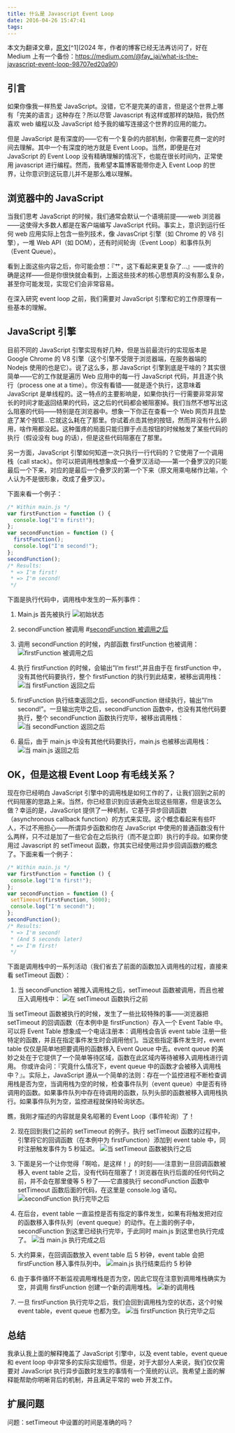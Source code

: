 ```yaml
---
title: 什么是 Javascript Event Loop
date: 2016-04-26 15:47:41
tags:
---
```

本文为翻译文章，[原文](https://altitudelabs.com/blog/what-is-the-javascript-event-loop/)[^1](2024 年，作者的博客已经无法再访问了，好在 Medium 上有一个备份：https://medium.com/@fay_jai/what-is-the-javascript-event-loop-98707ed20a90)

## 引言
如果你像我一样热爱 JavaScript。没错，它不是完美的语言，但是这个世界上哪有「完美的语言」这种存在？所以尽管 Javascript 有这样或那样的缺陷，我仍然喜欢 web 编程以及 JavaScript 给予我的编写连接这个世界的应用的能力。

但是 JavaScript 是有深度的——它有一个复杂的内部机制，你需要花费一定的时间去理解。其中一个有深度的地方就是 Event Loop。当然，即便是在对 JavaScript 的 Event Loop 没有精确理解的情况下，也能在很长时间内，正常使用 javascript 进行编程。然而，我希望本篇博客能带你走入 Event Loop 的世界，让你意识到这玩意儿并不是那么难以理解。

## 浏览器中的 JavaScript
当我们思考 JavaScript 的时候，我们通常会默认一个语境前提——web 浏览器——这使得大多数人都是在客户端编写 JavaScript 代码。事实上，意识到运行任何 web 应用实际上包含一些列技术，像 JavasCript 引擎（如 Chrome 的 V8 引擎），一堆 Web API（如 DOM），还有时间轮询（Event Loop）和事件队列（Event Queue）。

看到上面这些内容之后，你可能会想：『艹，这下看起来更复杂了…』——或许的确是这样——但是你很快就会看到，上面这些技术的核心思想真的没有那么复杂，甚至你可能发现，实现它们会非常容易。

在深入研究 event loop 之前，我们需要对 JavaScript 引擎和它的工作原理有一些基本的理解。

## JavaScript 引擎
目前不同的 JavaScript 引擎实现有好几种，但是当前最流行的实现版本是 Google Chrome 的 V8 引擎（这个引擎不受限于浏览器端，在服务器端的 Nodejs 使用的也是它）。说了这么多，那 JavaScript 引擎到底是干啥的？其实很简单——它的工作就是遍历 Web 应用中的每一行 JavaScript 代码，并且逐个执行（process one at a time）。你没有看错——就是逐个执行，这意味着 JavaScript 是单线程的。这一特点的主要影响是，如果你执行一行需要非常非常长的时间才能返回结果的代码，这之后的代码都会被阻塞掉。我们当然不想写出这么阻塞的代码——特别是在浏览器中。想象一下你正在查看一个 Web 网页并且垫底了某个按钮…它就这么耗在了那里。你试着点击其他的按钮，然而并没有什么卵用，啥作用都没起。这种蛋疼的局面只能归罪于点击按钮的时候触发了某些代码的执行（假设没有 bug 的话），但是这些代码阻塞在了那里。

另一方面，JavaScript 引擎如何知道一次只执行一行代码的？它使用了一个调用栈（call stack）。你可以把调用栈想象成一个叠罗汉活动——第一个叠罗汉的只能最后一个下来，对应的是最后一个叠罗汉的第一个下来（原文用乘电梯作比喻，个人认为不是很形象，改成了叠罗汉）。

下面来看一个例子：

```javascript
/* Within main.js */
var firstFunction = function () {  
  console.log("I'm first!");
};
var secondFunction = function () {  
  firstFunction();
  console.log("I'm second!");
};
secondFunction();
/* Results:
 * => I'm first!
 * => I'm second!
 */
```

下面是执行代码中，调用栈中发生的一系列事件：

1. Main.js 首先被执行
![初始状态](https://cdn.jsdelivr.net/gh/starding/picx-images-hosting@master/20240224/image.1evqqj6whq2o.webp)

2. secondFunction 被调用
#[secondFunction 被调用之后](https://cdn.jsdelivr.net/gh/starding/picx-images-hosting@master/20240224/image.157h49iavv34.webp)

3. 调用 secondFunction 的时候，内部函数 firstFunction 也被调用：
![firstFunction 被调用之后](https://cdn.jsdelivr.net/gh/starding/picx-images-hosting@master/20240224/image.6v22n4e2e400.webp)

4. 执行 firstFunction 的时候，会输出”I’m first!”,并且由于在 firstFunction 中，没有其他代码要执行，整个 firstFunction 的执行到此结束，被移出调用栈：
![当 firstFunction 返回之后](https://cdn.jsdelivr.net/gh/starding/picx-images-hosting@master/20240224/image.2ehg5fnit9jw.webp)

5. firstFunction 执行结束返回之后，secondFunction 继续执行，输出”I’m second!”。一旦输出完毕之后，secondFunction 函数中，也没有其他代码要执行，整个 secondFunction 函数执行完毕，被移出调用栈：
![当 secondFunction 返回之后](https://cdn.jsdelivr.net/gh/starding/picx-images-hosting@master/20240224/image.4i4gxzrtf400.webp)

6. 最后，由于 main.js 中没有其他代码要执行，main.js 也被移出调用栈：
![当 main.js 返回之后](https://cdn.jsdelivr.net/gh/starding/picx-images-hosting@master/20240224/image.4ga09okx9j40.webp)

## OK，但是这根 Event Loop 有毛线关系？
现在你已经明白 JavaScript 引擎中的调用栈是如何工作的了，让我们回到之前的代码阻塞的思路上来。当然，你已经意识到应该避免出现这些阻塞，但是该怎么做？幸运的是，JavaScript 提供了一种机制，它基于异步回调函数（asynchronous callback function）的方式来实现。这个概念看起来有些吓人，不过不用担心——所谓异步函数和你在 JavaScript 中使用的普通函数没有什么两样，只不过是加了一些它会在之后执行（而不是立即）执行的手段。如果你使用过 Javascript 的 setTimeout 函数，你其实已经使用过异步回调函数的概念了。下面来看一个例子：

```javascript
/* Within main.js */
var firstFunction = function () {  
 console.log("I'm first!");
};
var secondFunction = function () {  
 setTimeout(firstFunction, 5000);
 console.log("I'm second!");
};
secondFunction();
/* Results:
 * => I'm second!
 * (And 5 seconds later)
 * => I'm first!
 */
```

下面是调用栈中的一系列活动（我们省去了前面的函数加入调用栈的过程，直接来看 setTimeout 函数）：

1. 当 secondFunction 被推入调用栈之后，setTimeout 函数被调用，而且也被压入调用栈中：
![在 setTimeout 函数执行之前](https://cdn.jsdelivr.net/gh/starding/picx-images-hosting@master/20240224/image.59jdii43mas0.webp)

当 setTimeout 函数被执行的时候，发生了一些比较特殊的事——浏览器把 setTimeout 的回调函数（在本例中是 firstFunction）存入一个 Event Table 中。可以将 Event Table 想象成一个电话注册本：调用栈会告诉 event table 注册一些特定的函数，并且在指定事件发生时会调用他们。当这些指定事件发生时，event table 仅仅是简单地把要调用的函数移入 Event Queue 中去。event queue 的美妙之处在于它提供了一个简单等待区域，函数在此区域内等待被移入调用栈进行调用。
你或许会问：『究竟什么情况下，event queue 中的函数才会被移入调用栈中？』。实际上，JavaScript 遵从一个简单的法则：存在一个监控进程不断检查调用栈是否为空，当调用栈为空的时候，检查事件队列（event queue）中是否有待调用的函数。如果事件队列中存在待调用的函数，队列头部的函数被移入调用栈执行。如果事件队列为空，监控进程就保持轮询状态。

瞧，我刚才描述的内容就是臭名昭著的 Event Loop（事件轮询）了！

2. 现在回到我们之前的 setTimeout 的例子。执行 setTimeout 函数的过程中，引擎将它的回调函数（在本例中为 firstFunction）添加到 event table 中，同时注册触发事件为 5 秒延迟。
![当 setTimeout 函数被执行之后](https://cdn.jsdelivr.net/gh/starding/picx-images-hosting@master/20240224/image.5nzgn34nn8k0.webp)

3. 下面是另一个让你觉得「啊哈，是这样！」的时刻——注意到一旦回调函数被移入 event table 之后，没有代码在阻塞了！浏览器在执行后面的任何代码之前，并不会在那里傻等 5 秒了——它直接执行 secondFunction 函数中 setTimeout 函数后面的代码，在这里是 console.log 语句。
![secondFunction 执行完毕之后](https://cdn.jsdelivr.net/gh/starding/picx-images-hosting@master/20240224/image.4ahr7wpq7j80.webp)

4. 在后台，event table 一直监控是否有指定的事件发生，如果有将触发把对应的函数移入事件队列（event queque）的动作。在上面的例子中，secondFunction 到这里已经执行完毕，于此同时 main.js 到这里也执行完成了。
![当 main.js 执行完成之后](https://cdn.jsdelivr.net/gh/starding/picx-images-hosting@master/20240224/image.2chkily7e1wk.webp)

5. 大约算来，在回调函数放入 event table 后 5 秒钟，event table 会把 firstFunction 移入事件队列中。
![main.js 执行结束后约 5 秒钟](https://cdn.jsdelivr.net/gh/starding/picx-images-hosting@master/20240224/image.27kc1s3tmn6s.webp)

6. 由于事件循环不断监视调用堆栈是否为空，因此它现在注意到调用堆栈确实为空，并调用 firstFunction 创建一个新的调用堆栈。
![新的调用栈](https://cdn.jsdelivr.net/gh/starding/picx-images-hosting@master/20240224/image.27kc1s3tmn6s.webp)

7. 一旦 firstFunction 执行完毕之后，我们会回到调用栈为空的状态，这个时候 event table，event queue 也都为空。
![当 firstFunction 执行完毕之后](https://cdn.jsdelivr.net/gh/starding/picx-images-hosting@master/20240224/image.31bivw5r6yo0.webp)

## 总结
我承认我上面的解释掩盖了 JavaScript 引擎中，以及 event table，event queue 和 event loop 中非常多的实际实现细节。但是，对于大部分人来说，我们仅仅需要对 JavaScript 执行异步函数时发生的事情有一个笼统的认识。我希望上面的解释能帮助你明晰背后的机制，并且满足平常的 web 开发工作。


## 扩展问题
问题：setTimeout 中设置的时间是准确的吗？